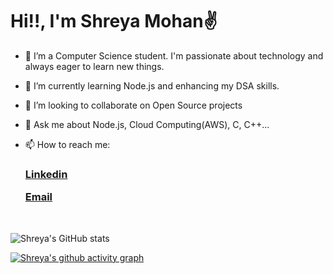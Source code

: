 <h1> Hi!!, I'm Shreya Mohan✌</h1> 

- 🔭 I’m a Computer Science student. I'm passionate about technology and always eager to learn new things.
  
- 🌱 I’m currently learning Node.js and enhancing my DSA skills.
  
- 👯 I’m looking to collaborate on Open Source projects
  
- 💬 Ask me about Node.js, Cloud Computing(AWS), C, C++...
 
- 📫 How to reach me: <h3> [Linkedin](https://www.linkedin.com/in/shreya-mohan-b6a369287/)</p> [Email](shreyamohan.me@gmail.com)</h3><br/>



![Shreya's GitHub stats](https://github-readme-stats.vercel.app/api?username=Shreyamohan101&show_icons=true&theme=radical)




[![Shreya's github activity graph](https://github-readme-activity-graph.vercel.app/graph?username=Shreyamohan101&bg_color=161b22&color=ffffff&line=ffffff&point=2e35ff&area=true&hide_border=true)](https://github.com/Shreyamohan101)
